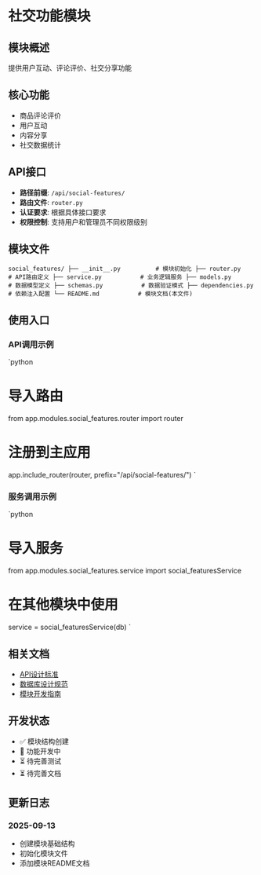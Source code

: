 # 社交功能模块

## 模块概述

提供用户互动、评论评价、社交分享功能

## 核心功能

- 商品评论评价
- 用户互动
- 内容分享
- 社交数据统计

## API接口

- **路径前缀**: `/api/social-features/`
- **路由文件**: `router.py`
- **认证要求**: 根据具体接口要求
- **权限控制**: 支持用户和管理员不同权限级别

## 模块文件

`
social_features/
├── __init__.py          # 模块初始化
├── router.py            # API路由定义
├── service.py           # 业务逻辑服务
├── models.py            # 数据模型定义
├── schemas.py           # 数据验证模式
├── dependencies.py      # 依赖注入配置
└── README.md           # 模块文档(本文件)
`

## 使用入口

### API调用示例

`python
# 导入路由
from app.modules.social_features.router import router

# 注册到主应用
app.include_router(router, prefix="/api/social-features/")
`

### 服务调用示例

`python
# 导入服务
from app.modules.social_features.service import social_featuresService

# 在其他模块中使用
service = social_featuresService(db)
`

## 相关文档

- [API设计标准](../../../docs/standards/api-standards.md)
- [数据库设计规范](../../../docs/standards/database-standards.md)
- [模块开发指南](../../../docs/development/module-development-guide.md)

## 开发状态

- ✅ 模块结构创建
- 🔄 功能开发中
- ⏳ 待完善测试
- ⏳ 待完善文档

## 更新日志

### 2025-09-13
- 创建模块基础结构
- 初始化模块文件
- 添加模块README文档
